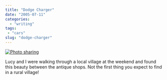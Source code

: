 ```yaml
---
title: "Dodge Charger"
date: "2005-07-11"
categories:
  - "writing"
tags:
 - "cars"
slug: "dodge-charger"
---
```


 [![Photo sharing](/images/25280830_1a95e74c32_m.jpg)](https://www.flickr.com/photos/funkylarma/25280830/ "Dodge")

Lucy and I were walking through a local village at the weekend and found this beauty between the antique shops. Not the first thing you expect to find in a rural village!
